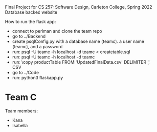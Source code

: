 Final Project for CS 257: Software Design, Carleton College, Spring 2022
Database backed website 

How to run the flask app:
*  connect to perlman and clone the team repo
*  go to ../Backend
*  create psqlConfig.py with a database name (teamc). a user name (teamc), and a password
*  run: psql -U teamc -h localhost -d teamc < createtable.sql
*  run: psql -U teamc -h localhost -d teamc
*  run: \copy productTable FROM 'UpdatedFinalData.csv' DELIMITER ',' CSV
*  go to ../Code
*  run: python3 flaskapp.py

# Team C
Team members: 
* Kana 
* Isabella 

